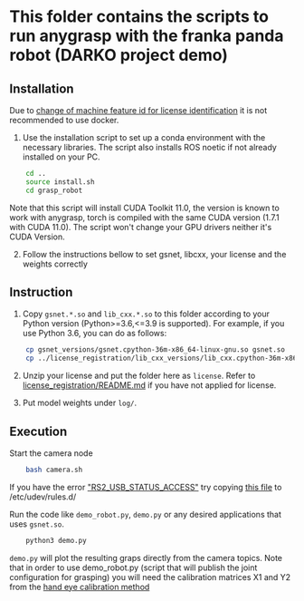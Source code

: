 # This folder contains the scripts to run anygrasp with the franka panda robot (DARKO project demo)
## Installation 
Due to [change of machine feature id for license identification](https://github.com/graspnet/anygrasp_sdk/issues/47) it is not recommended to use docker. 

1. Use the installation script to set up a conda environment with the necessary libraries. The script also installs ROS noetic if not already installed on your PC. 
```bash
    cd ..
    source install.sh
    cd grasp_robot
```
Note that this script will install CUDA Toolkit 11.0, the version is known to work with anygrasp, torch is compiled with the same CUDA version (1.7.1 with CUDA 11.0). The script won't change your GPU drivers neither it's CUDA Version.

2. Follow the instructions bellow to set gsnet, libcxx, your license and the weights correctly

## Instruction
1. Copy `gsnet.*.so` and `lib_cxx.*.so` to this folder according to your Python version (Python>=3.6,<=3.9 is supported). For example, if you use Python 3.6, you can do as follows:
```bash
    cp gsnet_versions/gsnet.cpython-36m-x86_64-linux-gnu.so gsnet.so
    cp ../license_registration/lib_cxx_versions/lib_cxx.cpython-36m-x86_64-linux-gnu.so lib_cxx.so
```

2. Unzip your license and put the folder here as `license`. Refer to [license_registration/README.md](../license_registration/README.md) if you have not applied for license.

3. Put model weights under ``log/``.

## Execution
Start the camera node 
```bash
    bash camera.sh
```
If you have the error ["RS2_USB_STATUS_ACCESS"](https://github.com/IntelRealSense/realsense-ros/issues/1408) try copying [this file](https://github.com/IntelRealSense/librealsense/blob/master/config/99-realsense-libusb.rules) to /etc/udev/rules.d/  

Run the code like `demo_robot.py`, `demo.py` or any desired applications that uses `gsnet.so`.
```bash
    python3 demo.py
```
`demo.py` will plot the resulting graps directly from the camera topics.
Note that in order to use demo_robot.py (script that will publish the joint configuration for grasping) you will need the calibration matrices X1 and Y2 from the [hand eye calibration method](https://github.com/epfl-lasa/hand_eye_calibration)
